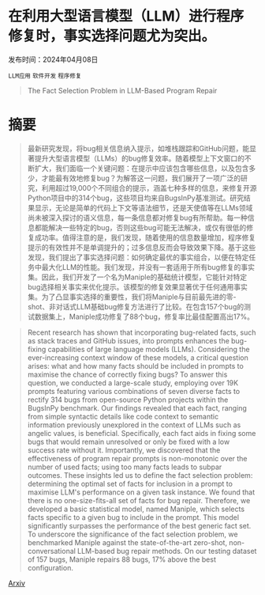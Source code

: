 # 在利用大型语言模型（LLM）进行程序修复时，事实选择问题尤为突出。

发布时间：2024年04月08日

`LLM应用` `软件开发` `程序修复`

> The Fact Selection Problem in LLM-Based Program Repair

# 摘要

> 最新研究发现，将bug相关信息纳入提示，如堆栈跟踪和GitHub问题，能显著提升大型语言模型（LLMs）的bug修复效率。随着模型上下文窗口的不断扩大，我们面临一个关键问题：在提示中应该包含哪些信息，以及包含多少，才能最有效地修复bug？为解答这一问题，我们展开了一项广泛的研究，利用超过19,000个不同组合的提示，涵盖七种多样的信息，来修复开源Python项目中的314个bug，这些项目均来自BugsInPy基准测试。研究结果显示，无论是简单的代码上下文等语法细节，还是天使值等在LLMs领域尚未被深入探讨的语义信息，每一条信息都对修复bug有所帮助。每一种信息都能解决一些特定的bug，否则这些bug可能无法解决，或仅有很低的修复成功率。值得注意的是，我们发现，随着使用的信息数量增加，程序修复提示的有效性并不是单调提升的；过多信息反而会导致效果下降。基于这些发现，我们提出了事实选择问题：如何确定最优的事实组合，以便在特定任务中最大化LLM的性能。我们发现，并没有一套适用于所有bug修复的事实集。因此，我们开发了一个名为Maniple的基础统计模型，它能针对特定bug选择相关事实来优化提示。该模型的修复效果显著优于任何通用事实集。为了凸显事实选择的重要性，我们将Maniple与目前最先进的零-shot、非对话式LLM基础bug修复方法进行了比较。在包含157个bug的测试数据集上，Maniple成功修复了88个bug，修复率比最佳配置高出17%。

> Recent research has shown that incorporating bug-related facts, such as stack traces and GitHub issues, into prompts enhances the bug-fixing capabilities of large language models (LLMs). Considering the ever-increasing context window of these models, a critical question arises: what and how many facts should be included in prompts to maximise the chance of correctly fixing bugs? To answer this question, we conducted a large-scale study, employing over 19K prompts featuring various combinations of seven diverse facts to rectify 314 bugs from open-source Python projects within the BugsInPy benchmark. Our findings revealed that each fact, ranging from simple syntactic details like code context to semantic information previously unexplored in the context of LLMs such as angelic values, is beneficial. Specifically, each fact aids in fixing some bugs that would remain unresolved or only be fixed with a low success rate without it. Importantly, we discovered that the effectiveness of program repair prompts is non-monotonic over the number of used facts; using too many facts leads to subpar outcomes. These insights led us to define the fact selection problem: determining the optimal set of facts for inclusion in a prompt to maximise LLM's performance on a given task instance. We found that there is no one-size-fits-all set of facts for bug repair. Therefore, we developed a basic statistical model, named Maniple, which selects facts specific to a given bug to include in the prompt. This model significantly surpasses the performance of the best generic fact set. To underscore the significance of the fact selection problem, we benchmarked Maniple against the state-of-the-art zero-shot, non-conversational LLM-based bug repair methods. On our testing dataset of 157 bugs, Maniple repairs 88 bugs, 17% above the best configuration.

[Arxiv](https://arxiv.org/abs/2404.05520)